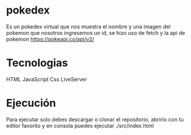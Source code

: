 # pokedex
Es un pokedex virtual que nos muestra el nombre y una imagen del pokemon que nosotros ingresemos un id, se hizo uso de fetch y la api de pokemon https://pokeapi.co/api/v2/


# Tecnologias 
HTML JavaScript Css LiveServer 

# Ejecución 
Para ejecutar solo debes descargar o clonar el repositorio, abrirlo con tu editor favorito y en consola puedes ejecutar ./src/index.html
